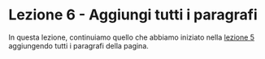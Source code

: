 # Lezione 6 - Aggiungi tutti i paragrafi

In questa lezione, continuiamo quello che abbiamo iniziato nella [lezione 5](https://github.com/sasadangelo/html-hero/tree/master/part-1/lesson-05) aggiungendo tutti i paragrafi della pagina.
